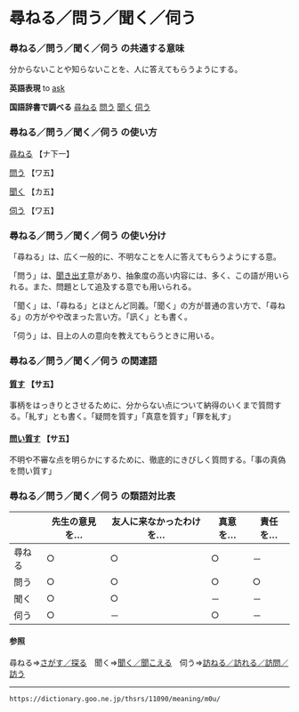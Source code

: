 # 尋ねる／問う／聞く／伺う

### 尋ねる／問う／聞く／伺う の共通する意味

分からないことや知らないことを、人に答えてもらうようにする。

**英語表現** to [ask](https://dictionary.goo.ne.jp/word/en/ask/#ej-4724)

**国語辞書で調べる** [尋ねる](https://dictionary.goo.ne.jp/word/%E5%B0%8B%E3%81%AD%E3%82%8B/#jn-136622) [問う](https://dictionary.goo.ne.jp/word/%E5%95%8F%E3%81%86/#jn-154854) [聞く](https://dictionary.goo.ne.jp/word/%E8%81%9E%E3%81%8F/#jn-51102) [伺う](https://dictionary.goo.ne.jp/word/%E4%BC%BA%E3%81%86/#jn-18016)

### 尋ねる／問う／聞く／伺う の使い方

[尋ねる](https://dictionary.goo.ne.jp/word/%E5%B0%8B%E3%81%AD%E3%82%8B/#jn-136622) 【ナ下一】

[問う](とう（問う）) 【ワ五】

[聞く](https://dictionary.goo.ne.jp/word/%E8%81%9E%E3%81%8F/#jn-51102) 【カ五】

[伺う](https://dictionary.goo.ne.jp/word/%E4%BC%BA%E3%81%86/#jn-18016) 【ワ五】

### 尋ねる／問う／聞く／伺う の使い分け

「尋ねる」は、広く一般的に、不明なことを人に答えてもらうようにする意。

「問う」は、[聞き出す](ききだす（聞き出す）)意があり、抽象度の高い内容には、多く、この語が用いられる。また、問題として追及する意でも用いられる。

「聞く」は、「尋ねる」とほとんど同義。「聞く」の方が普通の言い方で、「尋ねる」の方がやや改まった言い方。「訊く」とも書く。

「伺う」は、目上の人の意向を教えてもらうときに用いる。

### 尋ねる／問う／聞く／伺う の関連語

#### [質す](https://dictionary.goo.ne.jp/word/%E8%B3%AA%E3%81%99/#jn-136771) 【サ五】

事柄をはっきりとさせるために、分からない点について納得のいくまで質問する。「糺す」とも書く。「疑問を質す」「真意を質す」「罪を糺す」

#### [問い質す](https://dictionary.goo.ne.jp/word/%E5%95%8F%E3%81%84%E8%B3%AA%E3%81%99/#jn-154771) 【サ五】

不明や不審な点を明らかにするために、徹底的にきびしく質問する。「事の真偽を問い質す」

### 尋ねる／問う／聞く／伺う の類語対比表

|        | 先生の意見を… | 友人に来なかったわけを… | 真意を… | 責任を… |
| ------ | ------------- | ----------------------- | ------- | ------- |
| 尋ねる | ○             | ○                       | ○       | －      |
| 問う   | ○             | ○                       | ○       | ○       |
| 聞く   | ○             | ○                       | －      | －      |
| 伺う   | ○             | －                      | ○       | －      |

#### 参照

尋ねる⇒[さがす／探る](https://dictionary.goo.ne.jp/thsrs/4379/meaning/m0u/)　聞く⇒[聞く／聞こえる](https://dictionary.goo.ne.jp/thsrs/1022/meaning/m0u/)　伺う⇒[訪ねる／訪れる／訪問／訪う](https://dictionary.goo.ne.jp/thsrs/8781/meaning/m0u/)

---
`https://dictionary.goo.ne.jp/thsrs/11090/meaning/m0u/`